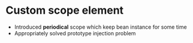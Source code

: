 # Custom scope element

- Introduced **periodical** scope which keep bean instance for some time
- Appropriately solved prototype injection problem  
